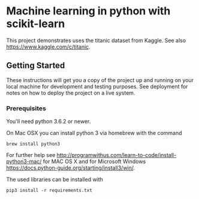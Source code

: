 # Machine learning in python with scikit-learn

This project demonstrates uses the titanic dataset from Kaggle.
See also https://www.kaggle.com/c/titanic.

## Getting Started

These instructions will get you a copy of the project up and running on your local machine for development and testing purposes. See deployment for notes on how to deploy the project on a live system.

### Prerequisites

You'll need python 3.6.2 or newer.

On Mac OSX you can install python 3 via homebrew with the command
```
brew install python3
```

For further help see http://programwithus.com/learn-to-code/install-python3-mac/
for MAC OS X and for Microsoft Windows https://docs.python-guide.org/starting/install3/win/.

The used libraries can be installed with
```
pip3 install -r requirements.txt
```
